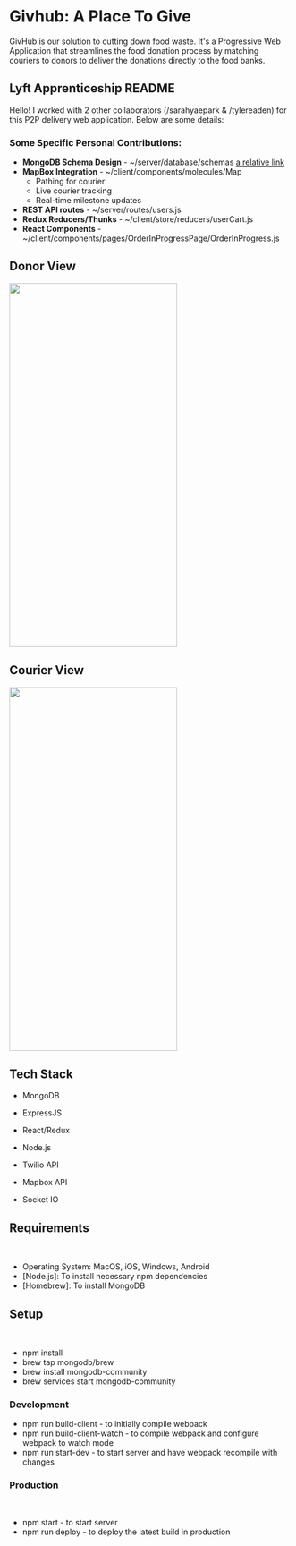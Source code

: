 # Givhub: A Place To Give

GivHub is our solution to cutting down food waste. It's a Progressive Web Application that streamlines the food donation process by matching couriers to donors to deliver the donations directly to the food banks.

## Lyft Apprenticeship README
Hello! I worked with 2 other collaborators (/sarahyaepark & /tylereaden) for this P2P delivery web application. Below are some details:

### Some Specific Personal Contributions:

* **MongoDB Schema Design** - ~/server/database/schemas [a relative link](server/database/schemas)
* **MapBox Integration** - ~/client/components/molecules/Map
  * Pathing for courier
  * Live courier tracking
  * Real-time milestone updates
* **REST API routes** - ~/server/routes/users.js
* **Redux Reducers/Thunks** - ~/client/store/reducers/userCart.js
* **React Components** - ~/client/components/pages/OrderInProgressPage/OrderInProgress.js

## Donor View
<img class="inline-block" width="300px" height="650px" src="./public/Demogif.gif">

## Courier View
<img class="inline-block" width="300px" height="650px" src="./public/couriergif.gif">

## Tech Stack

* MongoDB
* ExpressJS
* React/Redux
* Node.js

* Twilio API
* Mapbox API
* Socket IO

## Requirements

​

* Operating System: MacOS, iOS, Windows, Android
* [Node.js]: To install necessary npm dependencies
* [Homebrew]: To install MongoDB
  ​

## Setup

​

* npm install
* brew tap mongodb/brew
* brew install mongodb-community
* brew services start mongodb-community
  ​

### Development

* npm run build-client - to initially compile webpack
* npm run build-client-watch - to compile webpack and configure webpack to watch mode
* npm run start-dev - to start server and have webpack recompile with changes
  ​

### Production

​

* npm start - to start server
* npm run deploy - to deploy the latest build in production
